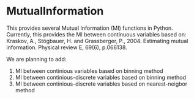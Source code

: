 # MutualInformation
This provides several Mutual Information (MI) functions in Python. Currently, this provides the MI between continuous variables based on:
Kraskov, A., Stögbauer, H. and Grassberger, P., 2004. Estimating mutual information. Physical review E, 69(6), p.066138.

We are planning to add:
1) MI between continious variables based on binning method
2) MI between continious-discrete variables based on binning method 
2) MI between continious-discrete variables based on nearest-neigbor method 
